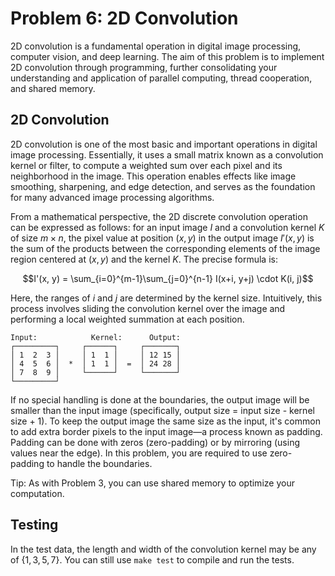 # Problem 6: 2D Convolution

2D convolution is a fundamental operation in digital image processing, computer vision, and deep learning. The aim of this problem is to implement 2D convolution through programming, further consolidating your understanding and application of parallel computing, thread cooperation, and shared memory.

## 2D Convolution

2D convolution is one of the most basic and important operations in digital image processing. Essentially, it uses a small matrix known as a convolution kernel or filter, to compute a weighted sum over each pixel and its neighborhood in the image. This operation enables effects like image smoothing, sharpening, and edge detection, and serves as the foundation for many advanced image processing algorithms.

From a mathematical perspective, the 2D discrete convolution operation can be expressed as follows: for an input image $I$ and a convolution kernel $K$ of size $m \times n$, the pixel value at position $(x, y)$ in the output image $I'(x, y)$ is the sum of the products between the corresponding elements of the image region centered at $(x, y)$ and the kernel $K$. The precise formula is:

$$I'(x, y) = \sum_{i=0}^{m-1}\sum_{j=0}^{n-1} I(x+i, y+j) \cdot K(i, j)$$

Here, the ranges of $i$ and $j$ are determined by the kernel size. Intuitively, this process involves sliding the convolution kernel over the image and performing a local weighted summation at each position.

```
Input:            Kernel:      Output:
┌─────────┐     ┌──────┐     ┌───────┐
│ 1  2  3 │     │ 1  1 │     │ 12 15 │
│ 4  5  6 │  *  │ 1  1 │  =  │ 24 28 │
│ 7  8  9 │     └──────┘     └───────┘
└─────────┘
```

If no special handling is done at the boundaries, the output image will be smaller than the input image (specifically, output size = input size - kernel size + 1). To keep the output image the same size as the input, it's common to add extra border pixels to the input image—a process known as padding. Padding can be done with zeros (zero-padding) or by mirroring (using values near the edge). In this problem, you are required to use zero-padding to handle the boundaries.

Tip: As with Problem 3, you can use shared memory to optimize your computation.

## Testing

In the test data, the length and width of the convolution kernel may be any of $\{1, 3, 5, 7\}$. You can still use `make test` to compile and run the tests.